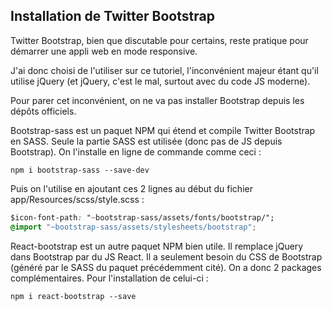 ## Installation de Twitter Bootstrap

Twitter Bootstrap, bien que discutable pour certains, reste pratique pour démarrer une appli web en mode responsive.

J'ai donc choisi de l'utiliser sur ce tutoriel, l'inconvénient majeur étant qu'il utilise jQuery \(et jQuery, c'est le mal, surtout avec du code JS moderne\).

Pour parer cet inconvénient, on ne va pas installer Bootstrap depuis les dépôts officiels.

Bootstrap-sass est un paquet NPM qui étend et compile Twitter Bootstrap en SASS. Seule la partie SASS est utilisée \(donc pas de JS depuis Bootstrap\). On l'installe en ligne de commande comme ceci :

`npm i bootstrap-sass --save-dev`

Puis on l'utilise en ajoutant ces 2 lignes au début du fichier app\/Resources\/scss\/style.scss :

```css
$icon-font-path: "~bootstrap-sass/assets/fonts/bootstrap/";
@import "~bootstrap-sass/assets/stylesheets/bootstrap";
```

React-bootstrap est un autre paquet NPM bien utile. Il remplace jQuery dans Bootstrap par du JS React. Il a seulement besoin du CSS de Bootstrap \(généré par le SASS du paquet précédemment cité\). On a donc 2 packages complémentaires. Pour l'installation de celui-ci :

`npm i react-bootstrap --save`

